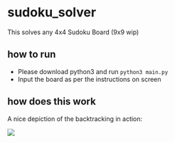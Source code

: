 # sudoku_solver
This solves any 4x4 Sudoku Board (9x9 wip)

## how to run
- Please download python3 and run `python3 main.py`
- Input the board as per the instructions on screen

## how does this work

A nice depiction of the backtracking in action:

![](https://upload.wikimedia.org/wikipedia/commons/8/8c/Sudoku_solved_by_bactracking.gif)
